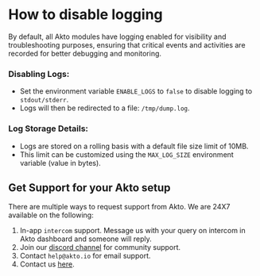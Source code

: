 # How to disable logging

By default, all Akto modules have logging enabled for visibility and troubleshooting purposes, ensuring that critical events and activities are recorded for better debugging and monitoring.

### Disabling Logs:
* Set the environment variable `ENABLE_LOGS` to `false` to disable logging to `stdout/stderr`.
* Logs will then be redirected to a file: `/tmp/dump.log`.

### Log Storage Details:
* Logs are stored on a rolling basis with a default file size limit of 10MB.
* This limit can be customized using the `MAX_LOG_SIZE` environment variable (value in bytes).

## Get Support for your Akto setup

There are multiple ways to request support from Akto. We are 24X7 available on the following:

1. In-app `intercom` support. Message us with your query on intercom in Akto dashboard and someone will reply.
2. Join our [discord channel](https://www.akto.io/community) for community support.
3. Contact `help@akto.io` for email support.
4. Contact us [here](https://www.akto.io/contact-us).

